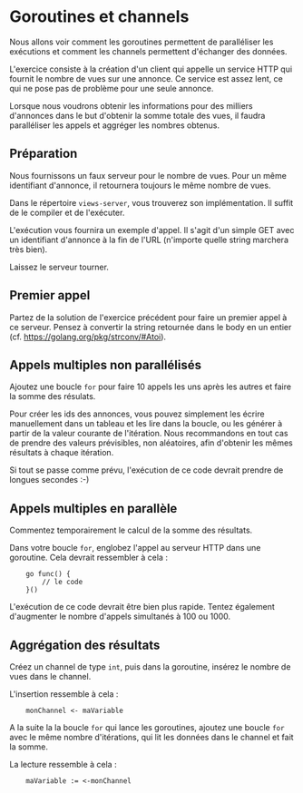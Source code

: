 # Goroutines et channels

Nous allons voir comment les goroutines permettent de paralléliser les exécutions et comment les channels permettent d'échanger des données.

L'exercice consiste à la création d'un client qui appelle un service HTTP qui fournit le nombre de vues sur une annonce.
Ce service est assez lent, ce qui ne pose pas de problème pour une seule annonce.

Lorsque nous voudrons obtenir les informations pour des milliers d'annonces dans le but d'obtenir la somme totale des vues, il faudra paralléliser les appels et aggréger les nombres obtenus.

## Préparation

Nous fournissons un faux serveur pour le nombre de vues. Pour un même identifiant d'annonce, il retournera toujours le même nombre de vues.

Dans le répertoire `views-server`, vous trouverez son implémentation. Il suffit de le compiler et de l'exécuter.

L'exécution vous fournira un exemple d'appel. Il s'agit d'un simple GET avec un identifiant d'annonce à la fin de l'URL (n'importe quelle string marchera très bien).

Laissez le serveur tourner.

## Premier appel

Partez de la solution de l'exercice précédent pour faire un premier appel à ce serveur.
Pensez à convertir la string retournée dans le body en un entier (cf. https://golang.org/pkg/strconv/#Atoi).

## Appels multiples non parallélisés

Ajoutez une boucle `for` pour faire 10 appels les uns après les autres et faire la somme des résulats.

Pour créer les ids des annonces, vous pouvez simplement les écrire manuellement dans un tableau et les lire dans la boucle, ou les générer à partir de la valeur courante de l'itération. Nous recommandons en tout cas de prendre des valeurs prévisibles, non aléatoires, afin d'obtenir les mêmes résultats à chaque itération.

Si tout se passe comme prévu, l'exécution de ce code devrait prendre de longues secondes :-)

## Appels multiples en parallèle

Commentez temporairement le calcul de la somme des résultats.

Dans votre boucle `for`, englobez l'appel au serveur HTTP dans une goroutine. Cela devrait ressembler à cela :

```
	go func() {
		// le code
	}()
```

L'exécution de ce code devrait être bien plus rapide. Tentez également d'augmenter le nombre d'appels simultanés à 100 ou 1000.

## Aggrégation des résultats

Créez un channel de type `int`, puis dans la goroutine, insérez le nombre de vues dans le channel.

L'insertion ressemble à cela :
```
	monChannel <- maVariable
```

A la suite la la boucle `for` qui lance les goroutines, ajoutez une boucle `for` avec le même nombre d'itérations, qui lit les données dans le channel et fait la somme.

La lecture ressemble à cela :
```
	maVariable := <-monChannel
```